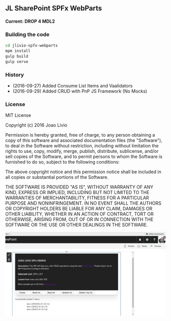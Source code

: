 ## JL SharePoint SPFx WebParts

#### Current: DROP 4 MDL2

### Building the code

```bash
cd jlivio-spfx-webparts
mpm install
gulp build
gulp serve
```
### History
* (2016-09-27) Added Consume List Items and Vaalidators
* (2016-09-29) Added CRUD with PnP JS Framework (No Mocks)

### License

MIT License

Copyright (c) 2016 Joao Livio

Permission is hereby granted, free of charge, to any person obtaining a copy
of this software and associated documentation files (the "Software"), to deal
in the Software without restriction, including without limitation the rights
to use, copy, modify, merge, publish, distribute, sublicense, and/or sell
copies of the Software, and to permit persons to whom the Software is
furnished to do so, subject to the following conditions:

The above copyright notice and this permission notice shall be included in all
copies or substantial portions of the Software.

THE SOFTWARE IS PROVIDED "AS IS", WITHOUT WARRANTY OF ANY KIND, EXPRESS OR
IMPLIED, INCLUDING BUT NOT LIMITED TO THE WARRANTIES OF MERCHANTABILITY,
FITNESS FOR A PARTICULAR PURPOSE AND NONINFRINGEMENT. IN NO EVENT SHALL THE
AUTHORS OR COPYRIGHT HOLDERS BE LIABLE FOR ANY CLAIM, DAMAGES OR OTHER
LIABILITY, WHETHER IN AN ACTION OF CONTRACT, TORT OR OTHERWISE, ARISING FROM,
OUT OF OR IN CONNECTION WITH THE SOFTWARE OR THE USE OR OTHER DEALINGS IN THE
SOFTWARE.

![Just a Demo](src/demoimages/WP3.png?raw=true "Title")

